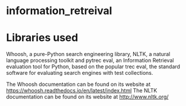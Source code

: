 # information_retreival

# Libraries used
Whoosh, a pure-Python search engineering library, NLTK, a natural language processing toolkit and pytrec eval, an Information Retrieval evaluation tool for Python, based on the popular trec eval, the standard software for evaluating search engines with test collections.

The Whoosh documentation can be found on its website at https://whoosh.readthedocs.io/en/latest/index.html
The NLTK documentation can be found on its website at http://www.nltk.org/
